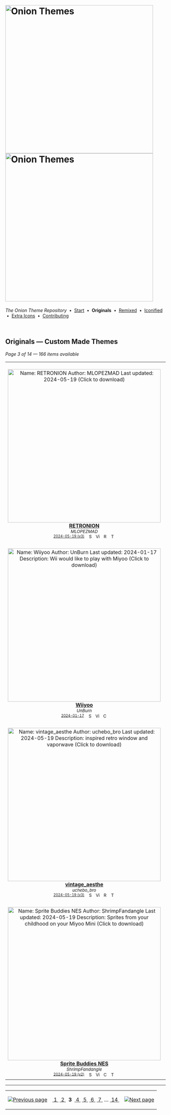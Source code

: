 <!--




















=================================================================================
---------------------------------------------------------------------------------

██████╗  ██████╗     ███╗   ██╗ ██████╗ ████████╗    ███████╗██████╗ ██╗████████╗
██╔══██╗██╔═══██╗    ████╗  ██║██╔═══██╗╚══██╔══╝    ██╔════╝██╔══██╗██║╚══██╔══╝
██║  ██║██║   ██║    ██╔██╗ ██║██║   ██║   ██║       █████╗  ██║  ██║██║   ██║   
██║  ██║██║   ██║    ██║╚██╗██║██║   ██║   ██║       ██╔══╝  ██║  ██║██║   ██║   
██████╔╝╚██████╔╝    ██║ ╚████║╚██████╔╝   ██║       ███████╗██████╔╝██║   ██║   
╚═════╝  ╚═════╝     ╚═╝  ╚═══╝ ╚═════╝    ╚═╝       ╚══════╝╚═════╝ ╚═╝   ╚═╝   

---------------------------------------------------------------------------------
=================================================================================

                  Note: This file was automatically generated.

            Run `python .github/generate.py` to regenerate the pages.




















-->
<p>&nbsp;</p>

# <img alt="Onion Themes" src="https://user-images.githubusercontent.com/44569252/179506709-0db2a8f5-3074-477c-81c4-719f281ddccc.png#gh-dark-mode-only" width="464px"><img alt="Onion Themes" src="https://user-images.githubusercontent.com/44569252/179506712-d5a1a916-7270-4902-aa55-5d93f7ee0f6e.png#gh-light-mode-only" width="464px">

*The Onion Theme Repository* &nbsp;•&nbsp; [Start](../../README.md) &nbsp;• &nbsp;**Originals** &nbsp;• &nbsp;[Remixed](../remixed/index.md) &nbsp;• &nbsp;[Iconified](../icons_themes/index.md) &nbsp;• &nbsp;[Extra&nbsp;Icons](../icons_standalone/index.md) &nbsp;• &nbsp;[Contributing](../../CONTRIBUTING.md)

<p>&nbsp;</p>


## Originals — Custom Made Themes

*Page 3 of 14 — 166 items available*
<table align="center"><tr>
<td align="center" valign="top" width="33.33%">
&nbsp;&nbsp;&nbsp;&nbsp;&nbsp;&nbsp;&nbsp;&nbsp;&nbsp;&nbsp;&nbsp;&nbsp;&nbsp;&nbsp;&nbsp;&nbsp;&nbsp;&nbsp;&nbsp;&nbsp;&nbsp;&nbsp;&nbsp;&nbsp;&nbsp;&nbsp;&nbsp;&nbsp;&nbsp;&nbsp;&nbsp;&nbsp;&nbsp;&nbsp;&nbsp;&nbsp;&nbsp;&nbsp;&nbsp;&nbsp;&nbsp;&nbsp;&nbsp;&nbsp;&nbsp;&nbsp;<br/>
<a href="https://raw.githubusercontent.com/OnionUI/Themes/main/release/RETRONION%20by%20MLOPEZMAD.zip">
<img title="Name: RETRONION&#013;Author: MLOPEZMAD&#013;Last updated: 2024-05-19&#013;(Click to download)" width="480px" src="https://raw.githubusercontent.com/OnionUI/Themes/main/themes/RETRONION%20by%20MLOPEZMAD/preview.png" /><br/>
<b>RETRONION</b>
</a><br/>
<sup><i>MLOPEZMAD</i></sup><br>
<sub>
<sup><a title="Last updated: 2024-05-19 (v3)" href="https://github.com/OnionUI/Themes/commits/main/themes/RETRONION by MLOPEZMAD">2024-05-19 (v3)</a></sup> &nbsp;&nbsp;<a href="https://github.com/search?l=ZIP&q=filename%3A%22MLOPEZMAD%22+repo%3AOnionUI%2FThemes"><img src="https://user-images.githubusercontent.com/44569252/194037581-698a5004-8b75-4da6-a63d-b41d541ebde2.png" width="16" title="Search themes by this author (Requires GitHub account)"></a>&nbsp;&nbsp;<a href="https://raw.githubusercontent.com/OnionUI/Themes/main/themes/RETRONION%20by%20MLOPEZMAD/preview.png"><img title="View full-size preview" src="https://user-images.githubusercontent.com/44569252/194037184-ae453506-2536-4c6f-8a19-4a6c1de6ce32.png" width="16"></a>&nbsp;&nbsp;<a href="themes/RETRONION%20by%20MLOPEZMAD/readme.md"><img src="https://user-images.githubusercontent.com/44569252/215358455-b6a1348b-8161-40d6-9cc1-cc31720377c4.png" height="16" title="README"></a> &nbsp;<a href="https://onionui.github.io/iconpack_preview.html#RETRONION%20by%20MLOPEZMAD,"><img src="https://user-images.githubusercontent.com/44569252/215106002-fbcf1815-8080-447c-94c2-61f161efb503.png" height="16" title="This theme contains an icon pack"></a>
</sub>
</td>

<td align="center" valign="top" width="33.33%">
&nbsp;&nbsp;&nbsp;&nbsp;&nbsp;&nbsp;&nbsp;&nbsp;&nbsp;&nbsp;&nbsp;&nbsp;&nbsp;&nbsp;&nbsp;&nbsp;&nbsp;&nbsp;&nbsp;&nbsp;&nbsp;&nbsp;&nbsp;&nbsp;&nbsp;&nbsp;&nbsp;&nbsp;&nbsp;&nbsp;&nbsp;&nbsp;&nbsp;&nbsp;&nbsp;&nbsp;&nbsp;&nbsp;&nbsp;&nbsp;&nbsp;&nbsp;&nbsp;&nbsp;&nbsp;&nbsp;<br/>
<a href="https://raw.githubusercontent.com/OnionUI/Themes/main/release/Classic%20TV%20by%20RetroReef.zip">
<img title="Name: Classic TV&#013;Author: RetroReef&#013;Last updated: 2024-05-19&#013;Description: Classic Television inspired theme for Onion&#013;(Click to download)" width="480px" src="https://raw.githubusercontent.com/OnionUI/Themes/main/themes/Classic%20TV%20by%20RetroReef/preview.png" /><br/>
<b>Classic TV</b>
</a><br/>
<sup><i>RetroReef</i></sup><br>
<sub>
<sup><a title="Last updated: 2024-05-19 (v2)" href="https://github.com/OnionUI/Themes/commits/main/themes/Classic TV by RetroReef">2024-05-19 (v2)</a></sup> &nbsp;&nbsp;<a href="https://github.com/search?l=ZIP&q=filename%3A%22RetroReef%22+repo%3AOnionUI%2FThemes"><img src="https://user-images.githubusercontent.com/44569252/194037581-698a5004-8b75-4da6-a63d-b41d541ebde2.png" width="16" title="Search themes by this author (Requires GitHub account)"></a>&nbsp;&nbsp;<a href="https://raw.githubusercontent.com/OnionUI/Themes/main/themes/Classic%20TV%20by%20RetroReef/preview.png"><img title="View full-size preview" src="https://user-images.githubusercontent.com/44569252/194037184-ae453506-2536-4c6f-8a19-4a6c1de6ce32.png" width="16"></a>&nbsp;&nbsp;<a href="https://onionui.github.io/bgm_preview.html?theme=Classic%20TV%20by%20RetroReef"><img src="https://user-images.githubusercontent.com/44569252/194010780-d3659ecd-7348-4e44-a81d-06708a4e9734.png" width="16" title="Custom background music included (Click to download MP3 file)"></a> &nbsp;<a href="https://onionui.github.io/iconpack_preview.html#Classic%20TV%20by%20RetroReef,"><img src="https://user-images.githubusercontent.com/44569252/215106002-fbcf1815-8080-447c-94c2-61f161efb503.png" height="16" title="This theme contains an icon pack"></a>
</sub>
</td>

<td align="center" valign="top" width="33.33%">
&nbsp;&nbsp;&nbsp;&nbsp;&nbsp;&nbsp;&nbsp;&nbsp;&nbsp;&nbsp;&nbsp;&nbsp;&nbsp;&nbsp;&nbsp;&nbsp;&nbsp;&nbsp;&nbsp;&nbsp;&nbsp;&nbsp;&nbsp;&nbsp;&nbsp;&nbsp;&nbsp;&nbsp;&nbsp;&nbsp;&nbsp;&nbsp;&nbsp;&nbsp;&nbsp;&nbsp;&nbsp;&nbsp;&nbsp;&nbsp;&nbsp;&nbsp;&nbsp;&nbsp;&nbsp;&nbsp;<br/>
<a href="https://raw.githubusercontent.com/OnionUI/Themes/main/release/Hallownest%20by%20Myth%20%2B%20Solsta.zip">
<img title="Name: Hallownest&#013;Author: Myth + Solsta&#013;Last updated: 2024-05-19&#013;Description: Inspired by Hollow Night (Team Cherry)&#013;(Click to download)" width="480px" src="https://raw.githubusercontent.com/OnionUI/Themes/main/themes/Hallownest%20by%20Myth%20%2B%20Solsta/preview.png" /><br/>
<b>Hallownest</b>
</a><br/>
<sup><i>Myth + Solsta</i></sup><br>
<sub>
<sup><a title="Last updated: 2024-05-19 (v4)" href="https://github.com/OnionUI/Themes/commits/main/themes/Hallownest by Myth + Solsta">2024-05-19 (v4)</a></sup> &nbsp;&nbsp;<a href="https://github.com/search?l=ZIP&q=filename%3A%22Myth%20%2B%20Solsta%22+repo%3AOnionUI%2FThemes"><img src="https://user-images.githubusercontent.com/44569252/194037581-698a5004-8b75-4da6-a63d-b41d541ebde2.png" width="16" title="Search themes by this author (Requires GitHub account)"></a>&nbsp;&nbsp;<a href="https://raw.githubusercontent.com/OnionUI/Themes/main/themes/Hallownest%20by%20Myth%20%2B%20Solsta/preview.png"><img title="View full-size preview" src="https://user-images.githubusercontent.com/44569252/194037184-ae453506-2536-4c6f-8a19-4a6c1de6ce32.png" width="16"></a>&nbsp;&nbsp;<a href="themes/Hallownest%20by%20Myth%20%2B%20Solsta/README.md"><img src="https://user-images.githubusercontent.com/44569252/215358455-b6a1348b-8161-40d6-9cc1-cc31720377c4.png" height="16" title="README"></a> &nbsp;<a href="https://onionui.github.io/iconpack_preview.html#Hallownest%20by%20Myth%20%2B%20Solsta,"><img src="https://user-images.githubusercontent.com/44569252/215106002-fbcf1815-8080-447c-94c2-61f161efb503.png" height="16" title="This theme contains an icon pack"></a>
</sub>
</td>

</tr><tr>
<td align="center" valign="top" width="33.33%">
<br/>
<a href="https://raw.githubusercontent.com/OnionUI/Themes/main/release/Wiiyoo%20by%20UnBurn.zip">
<img title="Name: Wiiyoo&#013;Author: UnBurn&#013;Last updated: 2024-01-17&#013;Description: Wii would like to play with Miyoo&#013;(Click to download)" width="480px" src="https://raw.githubusercontent.com/OnionUI/Themes/main/themes/Wiiyoo%20by%20UnBurn/preview.png" /><br/>
<b>Wiiyoo</b>
</a><br/>
<sup><i>UnBurn</i></sup><br>
<sub>
<sup><a title="Last updated: 2024-01-17" href="https://github.com/OnionUI/Themes/commits/main/themes/Wiiyoo by UnBurn">2024-01-17</a></sup> &nbsp;&nbsp;<a href="https://github.com/search?l=ZIP&q=filename%3A%22UnBurn%22+repo%3AOnionUI%2FThemes"><img src="https://user-images.githubusercontent.com/44569252/194037581-698a5004-8b75-4da6-a63d-b41d541ebde2.png" width="16" title="Search themes by this author (Requires GitHub account)"></a>&nbsp;&nbsp;<a href="https://raw.githubusercontent.com/OnionUI/Themes/main/themes/Wiiyoo%20by%20UnBurn/preview.png"><img title="View full-size preview" src="https://user-images.githubusercontent.com/44569252/194037184-ae453506-2536-4c6f-8a19-4a6c1de6ce32.png" width="16"></a>&nbsp;&nbsp;<a href="https://onionui.github.io/bgm_preview.html?theme=Wiiyoo%20by%20UnBurn"><img src="https://user-images.githubusercontent.com/44569252/194010780-d3659ecd-7348-4e44-a81d-06708a4e9734.png" width="16" title="Custom background music included (Click to download MP3 file)"></a>
</sub>
</td>

<td align="center" valign="top" width="33.33%">
<br/>
<a href="https://raw.githubusercontent.com/OnionUI/Themes/main/release/NES%20by%20MLOPEZMAD.zip">
<img title="Name: NES&#013;Author: MLOPEZMAD&#013;Last updated: 2024-05-18&#013;(Click to download)" width="480px" src="https://raw.githubusercontent.com/OnionUI/Themes/main/themes/NES%20by%20MLOPEZMAD/preview.png" /><br/>
<b>NES</b>
</a><br/>
<sup><i>MLOPEZMAD</i></sup><br>
<sub>
<sup><a title="Last updated: 2024-05-18 (v2)" href="https://github.com/OnionUI/Themes/commits/main/themes/NES by MLOPEZMAD">2024-05-18 (v2)</a></sup> &nbsp;&nbsp;<a href="https://github.com/search?l=ZIP&q=filename%3A%22MLOPEZMAD%22+repo%3AOnionUI%2FThemes"><img src="https://user-images.githubusercontent.com/44569252/194037581-698a5004-8b75-4da6-a63d-b41d541ebde2.png" width="16" title="Search themes by this author (Requires GitHub account)"></a>&nbsp;&nbsp;<a href="https://raw.githubusercontent.com/OnionUI/Themes/main/themes/NES%20by%20MLOPEZMAD/preview.png"><img title="View full-size preview" src="https://user-images.githubusercontent.com/44569252/194037184-ae453506-2536-4c6f-8a19-4a6c1de6ce32.png" width="16"></a>&nbsp;&nbsp;<a href="themes/NES%20by%20MLOPEZMAD/readme.md"><img src="https://user-images.githubusercontent.com/44569252/215358455-b6a1348b-8161-40d6-9cc1-cc31720377c4.png" height="16" title="README"></a>&nbsp;&nbsp;<a href="https://onionui.github.io/bgm_preview.html?theme=NES%20by%20MLOPEZMAD"><img src="https://user-images.githubusercontent.com/44569252/194010780-d3659ecd-7348-4e44-a81d-06708a4e9734.png" width="16" title="Custom background music included (Click to download MP3 file)"></a> &nbsp;<a href="https://onionui.github.io/iconpack_preview.html#NES%20by%20MLOPEZMAD,NES%20by%20MLOPEZMAD:themes/NES%20by%20MLOPEZMAD/icons"><img src="https://user-images.githubusercontent.com/44569252/215106002-fbcf1815-8080-447c-94c2-61f161efb503.png" height="16" title="This theme contains an icon pack"></a>
</sub>
</td>

<td align="center" valign="top" width="33.33%">
<br/>
<a href="https://raw.githubusercontent.com/OnionUI/Themes/main/release/Sonic%20Origins%20by%20Sheezie.zip">
<img title="Name: Sonic Origins&#013;Author: Sheezie&#013;Last updated: 2024-05-19&#013;Description: Sonic the Hedgehog theme based on Sonic Origins&#013;(Click to download)" width="480px" src="https://raw.githubusercontent.com/OnionUI/Themes/main/themes/Sonic%20Origins%20by%20Sheezie/preview.png" /><br/>
<b>Sonic Origins</b>
</a><br/>
<sup><i>Sheezie</i></sup><br>
<sub>
<sup><a title="Last updated: 2024-05-19 (v3)" href="https://github.com/OnionUI/Themes/commits/main/themes/Sonic Origins by Sheezie">2024-05-19 (v3)</a></sup> &nbsp;&nbsp;<a href="https://github.com/search?l=ZIP&q=filename%3A%22Sheezie%22+repo%3AOnionUI%2FThemes"><img src="https://user-images.githubusercontent.com/44569252/194037581-698a5004-8b75-4da6-a63d-b41d541ebde2.png" width="16" title="Search themes by this author (Requires GitHub account)"></a>&nbsp;&nbsp;<a href="https://raw.githubusercontent.com/OnionUI/Themes/main/themes/Sonic%20Origins%20by%20Sheezie/preview.png"><img title="View full-size preview" src="https://user-images.githubusercontent.com/44569252/194037184-ae453506-2536-4c6f-8a19-4a6c1de6ce32.png" width="16"></a> &nbsp;<a href="https://onionui.github.io/iconpack_preview.html#Sonic%20Origins%20by%20Sheezie,Sonic%20Origins%20by%20Sheezie:themes/Sonic%20Origins%20by%20Sheezie/icons"><img src="https://user-images.githubusercontent.com/44569252/215106002-fbcf1815-8080-447c-94c2-61f161efb503.png" height="16" title="This theme contains an icon pack"></a>
</sub>
</td>

</tr><tr>
<td align="center" valign="top" width="33.33%">
<br/>
<a href="https://raw.githubusercontent.com/OnionUI/Themes/main/release/vintage_aesthe%20by%20uchebo_bro.zip">
<img title="Name: vintage_aesthe&#013;Author: uchebo_bro&#013;Last updated: 2024-05-19&#013;Description: inspired retro window and vaporwave&#013;(Click to download)" width="480px" src="https://raw.githubusercontent.com/OnionUI/Themes/main/themes/vintage_aesthe%20by%20uchebo_bro/preview.png" /><br/>
<b>vintage_aesthe</b>
</a><br/>
<sup><i>uchebo_bro</i></sup><br>
<sub>
<sup><a title="Last updated: 2024-05-19 (v3)" href="https://github.com/OnionUI/Themes/commits/main/themes/vintage_aesthe by uchebo_bro">2024-05-19 (v3)</a></sup> &nbsp;&nbsp;<a href="https://github.com/search?l=ZIP&q=filename%3A%22uchebo_bro%22+repo%3AOnionUI%2FThemes"><img src="https://user-images.githubusercontent.com/44569252/194037581-698a5004-8b75-4da6-a63d-b41d541ebde2.png" width="16" title="Search themes by this author (Requires GitHub account)"></a>&nbsp;&nbsp;<a href="https://raw.githubusercontent.com/OnionUI/Themes/main/themes/vintage_aesthe%20by%20uchebo_bro/preview.png"><img title="View full-size preview" src="https://user-images.githubusercontent.com/44569252/194037184-ae453506-2536-4c6f-8a19-4a6c1de6ce32.png" width="16"></a>&nbsp;&nbsp;<a href="themes/vintage_aesthe%20by%20uchebo_bro/readme.md"><img src="https://user-images.githubusercontent.com/44569252/215358455-b6a1348b-8161-40d6-9cc1-cc31720377c4.png" height="16" title="README"></a> &nbsp;<a href="https://onionui.github.io/iconpack_preview.html#vintage_aesthe%20by%20uchebo_bro,vintage_aesthe%20by%20uchebo_bro:themes/vintage_aesthe%20by%20uchebo_bro/icons"><img src="https://user-images.githubusercontent.com/44569252/215106002-fbcf1815-8080-447c-94c2-61f161efb503.png" height="16" title="This theme contains an icon pack"></a>
</sub>
</td>

<td align="center" valign="top" width="33.33%">
<br/>
<a href="https://raw.githubusercontent.com/OnionUI/Themes/main/release/SUPER%20GAME%20BOY%20by%20MLOPEZMAD.zip">
<img title="Name: SUPER GAME BOY&#013;Author: MLOPEZMAD&#013;Last updated: 2024-05-18&#013;(Click to download)" width="480px" src="https://raw.githubusercontent.com/OnionUI/Themes/main/themes/SUPER%20GAME%20BOY%20by%20MLOPEZMAD/preview.png" /><br/>
<b>SUPER GAME BOY</b>
</a><br/>
<sup><i>MLOPEZMAD</i></sup><br>
<sub>
<sup><a title="Last updated: 2024-05-18 (v2)" href="https://github.com/OnionUI/Themes/commits/main/themes/SUPER GAME BOY by MLOPEZMAD">2024-05-18 (v2)</a></sup> &nbsp;&nbsp;<a href="https://github.com/search?l=ZIP&q=filename%3A%22MLOPEZMAD%22+repo%3AOnionUI%2FThemes"><img src="https://user-images.githubusercontent.com/44569252/194037581-698a5004-8b75-4da6-a63d-b41d541ebde2.png" width="16" title="Search themes by this author (Requires GitHub account)"></a>&nbsp;&nbsp;<a href="https://raw.githubusercontent.com/OnionUI/Themes/main/themes/SUPER%20GAME%20BOY%20by%20MLOPEZMAD/preview.png"><img title="View full-size preview" src="https://user-images.githubusercontent.com/44569252/194037184-ae453506-2536-4c6f-8a19-4a6c1de6ce32.png" width="16"></a>&nbsp;&nbsp;<a href="themes/SUPER%20GAME%20BOY%20by%20MLOPEZMAD/readme.md"><img src="https://user-images.githubusercontent.com/44569252/215358455-b6a1348b-8161-40d6-9cc1-cc31720377c4.png" height="16" title="README"></a>&nbsp;&nbsp;<a href="https://onionui.github.io/bgm_preview.html?theme=SUPER%20GAME%20BOY%20by%20MLOPEZMAD"><img src="https://user-images.githubusercontent.com/44569252/194010780-d3659ecd-7348-4e44-a81d-06708a4e9734.png" width="16" title="Custom background music included (Click to download MP3 file)"></a> &nbsp;<a href="https://onionui.github.io/iconpack_preview.html#SUPER%20GAME%20BOY%20by%20MLOPEZMAD,SUPER%20GAME%20BOY%20by%20MLOPEZMAD:themes/SUPER%20GAME%20BOY%20by%20MLOPEZMAD/icons"><img src="https://user-images.githubusercontent.com/44569252/215106002-fbcf1815-8080-447c-94c2-61f161efb503.png" height="16" title="This theme contains an icon pack"></a>
</sub>
</td>

<td align="center" valign="top" width="33.33%">
<br/>
<a href="https://raw.githubusercontent.com/OnionUI/Themes/main/release/Sprite%20Buddies%20SNES%20by%20ShrimpFandangle.zip">
<img title="Name: Sprite Buddies SNES&#013;Author: ShrimpFandangle&#013;Last updated: 2024-05-19&#013;Description: Sprites from your childhood on your Miyoo Mini&#013;(Click to download)" width="480px" src="https://raw.githubusercontent.com/OnionUI/Themes/main/themes/Sprite%20Buddies%20SNES%20by%20ShrimpFandangle/preview.png" /><br/>
<b>Sprite Buddies SNES</b>
</a><br/>
<sup><i>ShrimpFandangle</i></sup><br>
<sub>
<sup><a title="Last updated: 2024-05-19 (v2)" href="https://github.com/OnionUI/Themes/commits/main/themes/Sprite Buddies SNES by ShrimpFandangle">2024-05-19 (v2)</a></sup> &nbsp;&nbsp;<a href="https://github.com/search?l=ZIP&q=filename%3A%22ShrimpFandangle%22+repo%3AOnionUI%2FThemes"><img src="https://user-images.githubusercontent.com/44569252/194037581-698a5004-8b75-4da6-a63d-b41d541ebde2.png" width="16" title="Search themes by this author (Requires GitHub account)"></a>&nbsp;&nbsp;<a href="https://raw.githubusercontent.com/OnionUI/Themes/main/themes/Sprite%20Buddies%20SNES%20by%20ShrimpFandangle/preview.png"><img title="View full-size preview" src="https://user-images.githubusercontent.com/44569252/194037184-ae453506-2536-4c6f-8a19-4a6c1de6ce32.png" width="16"></a>&nbsp;&nbsp;<a href="https://onionui.github.io/bgm_preview.html?theme=Sprite%20Buddies%20SNES%20by%20ShrimpFandangle"><img src="https://user-images.githubusercontent.com/44569252/194010780-d3659ecd-7348-4e44-a81d-06708a4e9734.png" width="16" title="Custom background music included (Click to download MP3 file)"></a> &nbsp;<a href="https://onionui.github.io/iconpack_preview.html#Sprite%20Buddies%20SNES%20by%20ShrimpFandangle,"><img src="https://user-images.githubusercontent.com/44569252/215106002-fbcf1815-8080-447c-94c2-61f161efb503.png" height="16" title="This theme contains an icon pack"></a>
</sub>
</td>

</tr><tr>
<td align="center" valign="top" width="33.33%">
<br/>
<a href="https://raw.githubusercontent.com/OnionUI/Themes/main/release/Sprite%20Buddies%20NES%20by%20ShrimpFandangle.zip">
<img title="Name: Sprite Buddies NES&#013;Author: ShrimpFandangle&#013;Last updated: 2024-05-19&#013;Description: Sprites from your childhood on your Miyoo Mini&#013;(Click to download)" width="480px" src="https://raw.githubusercontent.com/OnionUI/Themes/main/themes/Sprite%20Buddies%20NES%20by%20ShrimpFandangle/preview.png" /><br/>
<b>Sprite Buddies NES</b>
</a><br/>
<sup><i>ShrimpFandangle</i></sup><br>
<sub>
<sup><a title="Last updated: 2024-05-19 (v2)" href="https://github.com/OnionUI/Themes/commits/main/themes/Sprite Buddies NES by ShrimpFandangle">2024-05-19 (v2)</a></sup> &nbsp;&nbsp;<a href="https://github.com/search?l=ZIP&q=filename%3A%22ShrimpFandangle%22+repo%3AOnionUI%2FThemes"><img src="https://user-images.githubusercontent.com/44569252/194037581-698a5004-8b75-4da6-a63d-b41d541ebde2.png" width="16" title="Search themes by this author (Requires GitHub account)"></a>&nbsp;&nbsp;<a href="https://raw.githubusercontent.com/OnionUI/Themes/main/themes/Sprite%20Buddies%20NES%20by%20ShrimpFandangle/preview.png"><img title="View full-size preview" src="https://user-images.githubusercontent.com/44569252/194037184-ae453506-2536-4c6f-8a19-4a6c1de6ce32.png" width="16"></a>&nbsp;&nbsp;<a href="https://onionui.github.io/bgm_preview.html?theme=Sprite%20Buddies%20NES%20by%20ShrimpFandangle"><img src="https://user-images.githubusercontent.com/44569252/194010780-d3659ecd-7348-4e44-a81d-06708a4e9734.png" width="16" title="Custom background music included (Click to download MP3 file)"></a> &nbsp;<a href="https://onionui.github.io/iconpack_preview.html#Sprite%20Buddies%20NES%20by%20ShrimpFandangle,"><img src="https://user-images.githubusercontent.com/44569252/215106002-fbcf1815-8080-447c-94c2-61f161efb503.png" height="16" title="This theme contains an icon pack"></a>
</sub>
</td>

<td align="center" valign="top" width="33.33%">
<br/>
<a href="https://raw.githubusercontent.com/OnionUI/Themes/main/release/Sprite%20Buddies%20LucasArts%20by%20ShrimpFandangle.zip">
<img title="Name: Sprite Buddies LucasArts&#013;Author: ShrimpFandangle&#013;Last updated: 2024-05-19&#013;Description: Sprites from your childhood on your Miyoo Mini&#013;(Click to download)" width="480px" src="https://raw.githubusercontent.com/OnionUI/Themes/main/themes/Sprite%20Buddies%20LucasArts%20by%20ShrimpFandangle/preview.png" /><br/>
<b>Sprite Buddies LucasArts</b>
</a><br/>
<sup><i>ShrimpFandangle</i></sup><br>
<sub>
<sup><a title="Last updated: 2024-05-19 (v2)" href="https://github.com/OnionUI/Themes/commits/main/themes/Sprite Buddies LucasArts by ShrimpFandangle">2024-05-19 (v2)</a></sup> &nbsp;&nbsp;<a href="https://github.com/search?l=ZIP&q=filename%3A%22ShrimpFandangle%22+repo%3AOnionUI%2FThemes"><img src="https://user-images.githubusercontent.com/44569252/194037581-698a5004-8b75-4da6-a63d-b41d541ebde2.png" width="16" title="Search themes by this author (Requires GitHub account)"></a>&nbsp;&nbsp;<a href="https://raw.githubusercontent.com/OnionUI/Themes/main/themes/Sprite%20Buddies%20LucasArts%20by%20ShrimpFandangle/preview.png"><img title="View full-size preview" src="https://user-images.githubusercontent.com/44569252/194037184-ae453506-2536-4c6f-8a19-4a6c1de6ce32.png" width="16"></a>&nbsp;&nbsp;<a href="https://onionui.github.io/bgm_preview.html?theme=Sprite%20Buddies%20LucasArts%20by%20ShrimpFandangle"><img src="https://user-images.githubusercontent.com/44569252/194010780-d3659ecd-7348-4e44-a81d-06708a4e9734.png" width="16" title="Custom background music included (Click to download MP3 file)"></a> &nbsp;<a href="https://onionui.github.io/iconpack_preview.html#Sprite%20Buddies%20LucasArts%20by%20ShrimpFandangle,"><img src="https://user-images.githubusercontent.com/44569252/215106002-fbcf1815-8080-447c-94c2-61f161efb503.png" height="16" title="This theme contains an icon pack"></a>
</sub>
</td>

<td align="center" valign="top" width="33.33%">
<br/>
<a href="https://raw.githubusercontent.com/OnionUI/Themes/main/release/DS%20XS%20by%20UnBurn.zip">
<img title="Name: DS XS&#013;Author: UnBurn&#013;Last updated: 2023-11-28&#013;Description: A single screen DS experience&#013;(Click to download)" width="480px" src="https://raw.githubusercontent.com/OnionUI/Themes/main/themes/DS%20XS%20by%20UnBurn/preview.png" /><br/>
<b>DS XS</b>
</a><br/>
<sup><i>UnBurn</i></sup><br>
<sub>
<sup><a title="Last updated: 2023-11-28" href="https://github.com/OnionUI/Themes/commits/main/themes/DS XS by UnBurn">2023-11-28</a></sup> &nbsp;&nbsp;<a href="https://github.com/search?l=ZIP&q=filename%3A%22UnBurn%22+repo%3AOnionUI%2FThemes"><img src="https://user-images.githubusercontent.com/44569252/194037581-698a5004-8b75-4da6-a63d-b41d541ebde2.png" width="16" title="Search themes by this author (Requires GitHub account)"></a>&nbsp;&nbsp;<a href="https://raw.githubusercontent.com/OnionUI/Themes/main/themes/DS%20XS%20by%20UnBurn/preview.png"><img title="View full-size preview" src="https://user-images.githubusercontent.com/44569252/194037184-ae453506-2536-4c6f-8a19-4a6c1de6ce32.png" width="16"></a>&nbsp;&nbsp;<a href="https://onionui.github.io/bgm_preview.html?theme=DS%20XS%20by%20UnBurn"><img src="https://user-images.githubusercontent.com/44569252/194010780-d3659ecd-7348-4e44-a81d-06708a4e9734.png" width="16" title="Custom background music included (Click to download MP3 file)"></a>
</sub>
</td>


</tr></table>


---

<table align="center"><tr><td align="right">

[![Previous page](https://github.com/OnionUI/Themes/assets/44569252/fb1e949d-00a9-47d2-ad8b-cf273dbcf1bd)](index-13-64.md)

</td><td align="center" valign="middle">

[&nbsp;1&nbsp;](index.md) [&nbsp;2&nbsp;](index-13-64.md) &nbsp;**3**&nbsp; [&nbsp;4&nbsp;](index-11-8c.md) [&nbsp;5&nbsp;](index-10-be.md) [&nbsp;6&nbsp;](index-09-9d.md) [&nbsp;7&nbsp;](index-08-bc.md) &hellip;&nbsp;[&nbsp;14&nbsp;](index-01-79.md)

</td><td>

[![Next page](https://github.com/OnionUI/Themes/assets/44569252/a0717376-2b5b-4534-9eba-4d2d3961f06b)](index-11-8c.md)

</td></tr></table>